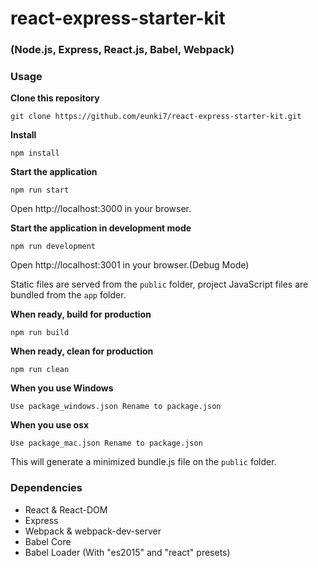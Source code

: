 # react-express-starter-kit
### (Node.js, Express, React.js, Babel, Webpack)

### Usage
**Clone this repository**
```
git clone https://github.com/eunki7/react-express-starter-kit.git
```

**Install**
```
npm install
```

**Start the application**
```
npm run start
```

Open http://localhost:3000 in your browser.


**Start the application in development mode**
```
npm run development
```

Open http://localhost:3001 in your browser.(Debug Mode)



Static files are served from the `public` folder, project JavaScript files are bundled from the `app` folder.

**When ready, build for production**
```
npm run build
```

**When ready, clean for production**
```
npm run clean
```


**When you use Windows**
```
Use package_windows.json Rename to package.json
```


**When you use osx**
```
Use package_mac.json Rename to package.json
```


This will generate a minimized bundle.js file on the `public` folder.


### Dependencies

* React & React-DOM
* Express
* Webpack & webpack-dev-server
* Babel Core
* Babel Loader (With "es2015" and "react" presets)
